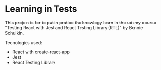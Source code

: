 # Learning in Tests

This project is for to put in pratice the knowlogy learn in the udemy course "Testing React with Jest and React Testing Library (RTL)" by Bonnie Schulkin. 

Tecnologies used: 

- React with create-react-app
- Jest
- React Testing Library 

